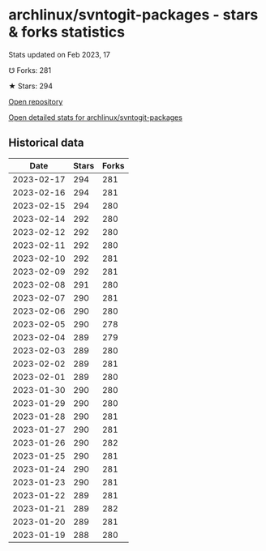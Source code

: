 # archlinux/svntogit-packages - stars & forks statistics

Stats updated on Feb 2023, 17

☋ Forks: 281

★ Stars: 294

[Open repository](https://github.com/archlinux/svntogit-packages)

[Open detailed stats for archlinux/svntogit-packages](https://reviewgithub.com/rep/archlinux/svntogit-packages)

## Historical data
| Date | Stars | Forks |
|------|-------|-------|
| 2023-02-17 | 294 | 281 | 
| 2023-02-16 | 294 | 281 | 
| 2023-02-15 | 294 | 280 | 
| 2023-02-14 | 292 | 280 | 
| 2023-02-12 | 292 | 280 | 
| 2023-02-11 | 292 | 280 | 
| 2023-02-10 | 292 | 281 | 
| 2023-02-09 | 292 | 281 | 
| 2023-02-08 | 291 | 280 | 
| 2023-02-07 | 290 | 281 | 
| 2023-02-06 | 290 | 280 | 
| 2023-02-05 | 290 | 278 | 
| 2023-02-04 | 289 | 279 | 
| 2023-02-03 | 289 | 280 | 
| 2023-02-02 | 289 | 281 | 
| 2023-02-01 | 289 | 280 | 
| 2023-01-30 | 290 | 280 | 
| 2023-01-29 | 290 | 280 | 
| 2023-01-28 | 290 | 281 | 
| 2023-01-27 | 290 | 281 | 
| 2023-01-26 | 290 | 282 | 
| 2023-01-25 | 290 | 281 | 
| 2023-01-24 | 290 | 281 | 
| 2023-01-23 | 290 | 281 | 
| 2023-01-22 | 289 | 281 | 
| 2023-01-21 | 289 | 282 | 
| 2023-01-20 | 289 | 281 | 
| 2023-01-19 | 288 | 280 | 

